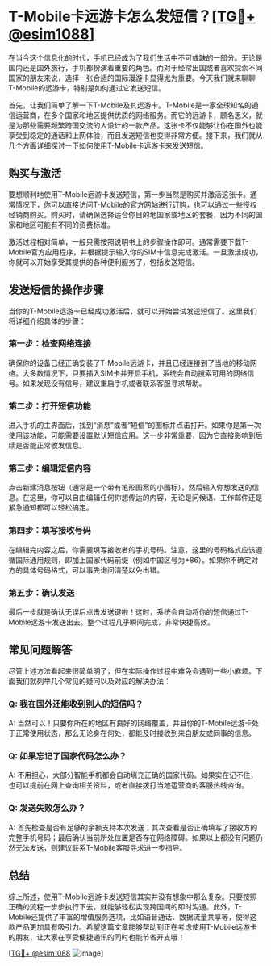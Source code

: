 # T-Mobile卡远游卡怎么发短信？[[TG💪+ @esim1088](https://t.me/s/esim1088)]

在当今这个信息化的时代，手机已经成为了我们生活中不可或缺的一部分。无论是国内还是国外旅行，手机都扮演着重要的角色。而对于经常出国或者喜欢探索不同国家的朋友来说，选择一张合适的国际漫游卡显得尤为重要。今天我们就来聊聊T-Mobile的远游卡，特别是如何通过它发送短信。

首先，让我们简单了解一下T-Mobile及其远游卡。T-Mobile是一家全球知名的通信运营商，在多个国家和地区提供优质的网络服务。而它的远游卡，顾名思义，就是为那些需要频繁跨国交流的人设计的一款产品。这张卡不仅能够让你在国外也能享受到稳定的通话和上网体验，而且发送短信也变得非常方便。接下来，我们就从几个方面详细探讨一下如何使用T-Mobile卡远游卡来发送短信。

## 购买与激活

要想顺利地使用T-Mobile远游卡发送短信，第一步当然是购买并激活这张卡。通常情况下，你可以直接访问T-Mobile的官方网站进行订购，也可以通过一些授权经销商购买。购买时，请确保选择适合你目的地国家或地区的套餐，因为不同的国家和地区可能有不同的资费标准。

激活过程相对简单，一般只需按照说明书上的步骤操作即可。通常需要下载T-Mobile官方应用程序，并根据提示输入你的SIM卡信息完成激活。一旦激活成功，你就可以开始享受其提供的各种便利服务了，包括发送短信。

## 发送短信的操作步骤

当你的T-Mobile远游卡已经成功激活后，就可以开始尝试发送短信了。这里我们将详细介绍具体的步骤：

### 第一步：检查网络连接
确保你的设备已经正确安装了T-Mobile远游卡，并且已经连接到了当地的移动网络。大多数情况下，只要插入SIM卡并开启手机，系统会自动搜索可用的网络信号。如果发现没有信号，建议重启手机或者联系客服寻求帮助。

### 第二步：打开短信功能
进入手机的主界面后，找到“消息”或者“短信”的图标并点击打开。如果你是第一次使用该功能，可能需要设置默认短信应用。这一步非常重要，因为它直接影响到后续是否能正常收发信息。

### 第三步：编辑短信内容
点击新建消息按钮（通常是一个带有笔形图案的小图标），然后输入你想发送的信息。在这里，你可以自由编辑任何你想传达的内容，无论是问候语、工作邮件还是紧急通知都可以轻松搞定。

### 第四步：填写接收号码
在编辑完内容之后，你需要填写接收者的手机号码。注意，这里的号码格式应该遵循国际通用规则，即加上国家代码前缀（例如中国区号为+86）。如果你不确定对方的具体号码格式，可以事先询问清楚以免出错。

### 第五步：确认发送
最后一步就是确认无误后点击发送键啦！这时，系统会自动将你的短信通过T-Mobile远游卡发送出去。整个过程几乎瞬间完成，非常快捷高效。

## 常见问题解答

尽管上述方法看起来很简单明了，但在实际操作过程中难免会遇到一些小麻烦。下面我们就列举几个常见的疑问以及对应的解决办法：

### Q: 我在国外还能收到别人的短信吗？
A: 当然可以！只要你所在的地区有良好的网络覆盖，并且你的T-Mobile远游卡处于正常使用状态，那么无论身在何处，都能及时接收到来自朋友或同事的信息。

### Q: 如果忘记了国家代码怎么办？
A: 不用担心，大部分智能手机都会自动填充正确的国家代码。如果实在记不住，也可以提前在网上查询相关资料，或者直接拨打当地运营商的客服热线咨询。

### Q: 发送失败怎么办？
A: 首先检查是否有足够的余额支持本次发送；其次查看是否正确填写了接收方的完整手机号码；最后确认当前所处位置是否存在网络障碍。如果以上都没有问题仍然无法发送，则建议联系T-Mobile客服寻求进一步指导。

## 总结

综上所述，使用T-Mobile远游卡发送短信其实并没有想象中那么复杂。只要按照正确的流程一步步执行下去，就能够轻松实现跨国间的即时沟通。此外，T-Mobile还提供了丰富的增值服务选项，比如语音通话、数据流量共享等，使得这款产品更加具有吸引力。希望这篇文章能够帮助到正在考虑使用T-Mobile远游卡的朋友，让大家在享受便捷通讯的同时也能节省开支哦！

[[TG💪+ @esim1088](https://t.me/s/esim1088) ![Image](https://i.postimg.cc/4NQfJmqS/Snipaste-2025-05-13-00-14-12.png)]